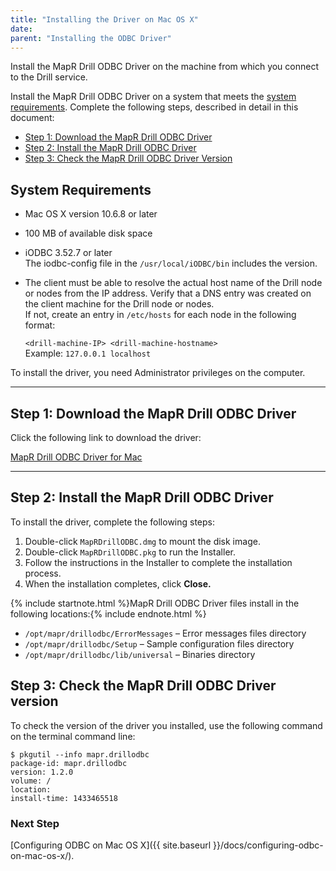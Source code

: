 ```yaml
---
title: "Installing the Driver on Mac OS X"
date: 
parent: "Installing the ODBC Driver"
---
```

Install the MapR Drill ODBC Driver on the machine from which you connect to
the Drill service.

Install the MapR Drill ODBC Driver on a system that meets the [system requirements]({{site.baseurl}}/docs/installing-the-driver-on-mac-os-x/#system-requirements). Complete the following steps, described in detail in this document:

  * [Step 1: Download the MapR Drill ODBC Driver]({{site.baseurl}}/docs/installing-the-driver-on-mac-os-x/#step-1-download-the-mapr-drill-odbc-driver)  
  * [Step 2: Install the MapR Drill ODBC Driver]({{site.baseurl}}/docs/installing-the-driver-on-mac-os-x/#step-2-install-the-mapr-drill-odbc-driver) 
  * [Step 3: Check the MapR Drill ODBC Driver Version]({{site.baseurl}}/docs/installing-the-driver-on-mac-os-x/#step-3-check-the-mapr-drill-odbc-driver-version)

## System Requirements

  * Mac OS X version 10.6.8 or later  
  * 100 MB of available disk space  
  * iODBC 3.52.7 or later  
    The iodbc-config file in the `/usr/local/iODBC/bin` includes the version.  
  * The client must be able to resolve the actual host name of the Drill node or nodes from the IP address. Verify that a DNS entry was created on the client machine for the Drill node or nodes.   
If not, create an entry in `/etc/hosts` for each node in the following format:  

    `<drill-machine-IP> <drill-machine-hostname>`  
    Example: `127.0.0.1 localhost`

To install the driver, you need Administrator privileges on the computer.

----------

## Step 1: Download the MapR Drill ODBC Driver

Click the following link to download the driver:  

[MapR Drill ODBC Driver for Mac](http://package.mapr.com/tools/MapR-ODBC/MapR_Drill/MapRDrill_odbc_v1.2.0.1000/MapRDrillODBC.dmg)

----------

## Step 2: Install the MapR Drill ODBC Driver

To install the driver, complete the following steps:

  1. Double-click `MapRDrillODBC.dmg` to mount the disk image.
  2. Double-click `MapRDrillODBC.pkg` to run the Installer.
  3. Follow the instructions in the Installer to complete the installation process.
  4. When the installation completes, click **Close.**

{% include startnote.html %}MapR Drill ODBC Driver files install in the following locations:{% include endnote.html %}

  * `/opt/mapr/drillodbc/ErrorMessages` – Error messages files directory
  * `/opt/mapr/drillodbc/Setup` – Sample configuration files directory
  * `/opt/mapr/drillodbc/lib/universal` – Binaries directory

## Step 3: Check the MapR Drill ODBC Driver version

To check the version of the driver you installed, use the following command on the terminal command line:

    $ pkgutil --info mapr.drillodbc
    package-id: mapr.drillodbc
    version: 1.2.0
    volume: /
    location: 
    install-time: 1433465518

### Next Step

[Configuring ODBC on Mac OS X]({{ site.baseurl }}/docs/configuring-odbc-on-mac-os-x/).
